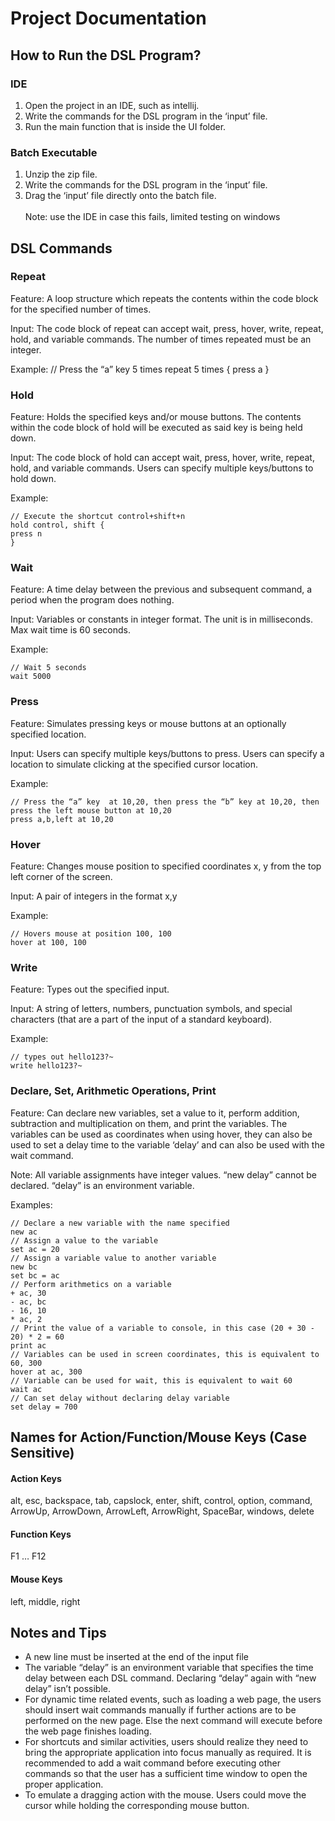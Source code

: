 # Project Documentation
## How to Run the DSL Program? </br>
### IDE
1. Open the project in an IDE, such as intellij. </br>
2. Write the commands for the DSL program in the ‘input’ file. </br>
3. Run the main function that is inside the UI folder. </br>
### Batch Executable
1. Unzip the zip file. </br>
2. Write the commands for the DSL program in the ‘input’ file. </br> 
3. Drag the ‘input’ file directly onto the batch file. </br> </br>
Note: use the IDE in case this fails, limited testing on windows

## DSL Commands </br>


### Repeat </br>
Feature: A loop structure which repeats the contents within the code block for the specified number of times.

Input:
The code block of repeat can accept wait, press, hover, write, repeat, hold, and variable commands. 
The number of times repeated must be an integer.

Example:
// Press the “a” key 5 times
    repeat 5 times {
press a
}


### Hold</br>
Feature:
Holds the specified keys and/or mouse buttons. The contents within the code block of hold will be executed as said key is being held down.

Input:
The code block of hold can accept wait, press, hover, write, repeat, hold, and variable commands.
Users can specify multiple keys/buttons to hold down.

Example:</br>

    // Execute the shortcut control+shift+n
    hold control, shift {
    press n
    }

### Wait</br>
Feature:
A time delay between the previous and subsequent command, a period when the program does nothing.

Input:
Variables or constants in integer format. The unit is in milliseconds. Max wait time is 60 seconds.

Example:</br>

    // Wait 5 seconds
    wait 5000

### Press</br>
Feature:
Simulates pressing keys or mouse buttons at an optionally specified location.

Input:
Users can specify multiple keys/buttons to press.
Users can specify a location to simulate clicking at the specified cursor location.

Example: </br>

    // Press the “a” key  at 10,20, then press the “b” key at 10,20, then press the left mouse button at 10,20
    press a,b,left at 10,20 

### Hover</br>
Feature:
Changes mouse position to specified coordinates x, y from the top left corner of the screen.

Input:
A pair of integers in the format x,y

Example: </br>

    // Hovers mouse at position 100, 100
    hover at 100, 100

### Write </br>
Feature:
Types out the specified input.

Input: A string of letters, numbers, punctuation symbols, and special characters (that are a part of the input of a standard keyboard).
    
Example: </br>
    
    // types out hello123?~
    write hello123?~
    

### Declare, Set, Arithmetic Operations, Print </br>
Feature:  Can declare new variables, set a value to it, perform addition, subtraction and multiplication on them, and print the variables. The variables can be used as coordinates when using hover, they can also be used to set a delay time to the variable ‘delay’ and can also be used with the wait command.

Note:
All variable assignments have integer values.
“new delay” cannot be declared. “delay” is an environment variable.

Examples: </br>

    // Declare a new variable with the name specified
    new ac
    // Assign a value to the variable
    set ac = 20
    // Assign a variable value to another variable
    new bc
    set bc = ac
    // Perform arithmetics on a variable
    + ac, 30
    - ac, bc
    - 16, 10
    * ac, 2
    // Print the value of a variable to console, in this case (20 + 30 - 20) * 2 = 60
    print ac
    // Variables can be used in screen coordinates, this is equivalent to 60, 300
    hover at ac, 300
    // Variable can be used for wait, this is equivalent to wait 60
    wait ac
    // Can set delay without declaring delay variable
    set delay = 700

## Names for Action/Function/Mouse Keys (Case Sensitive) </br>
#### Action Keys</br>
alt, esc, backspace, tab, capslock, enter, shift, control, option, command, ArrowUp, ArrowDown, ArrowLeft, ArrowRight, SpaceBar, windows, delete</br>
#### Function Keys</br>
F1 … F12</br>
#### Mouse Keys</br>
left, middle, right</br>

## Notes and Tips </br>
- A new line must be inserted at the end of the input file
- The variable “delay” is an environment variable that specifies the time delay between each DSL command. Declaring “delay” again with “new delay” isn’t possible.
- For dynamic time related events, such as loading a web page, the users should insert wait commands manually if further actions are to be performed on the new page. Else the next command will execute before the web page finishes loading.
- For shortcuts and similar activities, users should realize they need to bring the appropriate application into focus manually as required. It is recommended to add a wait command before executing other commands so that the user has a sufficient time window to open the proper application.
- To emulate a dragging action with the mouse. Users could move the cursor while holding the corresponding mouse button.
